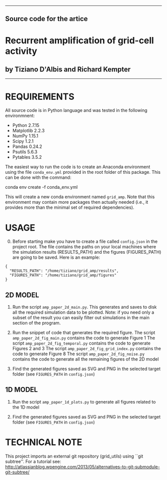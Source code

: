 _________________________________________________________________________________
## Source code for the artice 
# Recurrent amplification of grid-cell activity
## by Tiziano D'Albis and Richard Kempter

___________________________________________________________________________________




REQUIREMENTS
============

All source code is in Python language and was tested in the following environmnent:

- Python 2.7.15
- Matplotlib 2.2.3 
- NumPy 1.15.1
- Scipy 1.2.1
- Pandas 0.24.2
- Psutils 5.6.3
- Pytables 3.5.2

The easiest way to run the code is to create an Anaconda environment using the file `conda_env.yml` provided in the root folder of this package.
This can be done with the command:

conda env create -f conda_env.yml

This will create a new conda environment named `grid_amp`. Note that this environment may contain more packages then actually needed (i.e., it provides more than the minimal set of required dependencies).


USAGE
=====

0. Before starting make you have to create a file called `config.json` in the project root.
The file contains the paths on your local machines where the simulation results   (RESULTS_PATH) and the figures (FIGURES_PATH) are going to be saved. Here is an example:
```
{
  "RESULTS_PATH": "/home/tiziano/grid_amp/results",
  "FIGURES_PATH": "/home/tiziano/grid_amp/figures"
}
```
   
2D MODEL
--------

1. Run the script `amp_paper_2d_main.py`. This generates and saves to disk all the required simulation data to be plotted.  Note: if you need only a subset of the result you can easily filter out simulations in the main section of the program.

2. Run the snippet of code that generates the required figure. 
   The script `amp_paper_2d_fig_main.py` contains the code to generate Figure 1
   The script `amp_paper_2d_fig_temporal.py` contains the code to generate Figures 2 and 3
   The script `amp_paper_2d_fig_grid_index.py` contains the code to generate Figure 8
   The script `amp_paper_2d_fig_noise.py` contains the code to generate all the remaining figures of the 2D model

3. Find the generated figures saved as SVG and PNG in the selected target folder (see `FIGURES_PATH` in `config.json`)


1D MODEL
--------

1. Run the script `amp_paper_1d_plots.py` to generate all figures related to the 1D model
   
2. Find the generated figures saved as SVG and PNG in the selected target folder (see `FIGURES_PATH` in `config.json`)

TECHNICAL NOTE
==============

This project imports an external git repository (grid_utils) using  ``git subtree''.
For a tutorial see: http://atlassianblog.wpengine.com/2013/05/alternatives-to-git-submodule-git-subtree/
